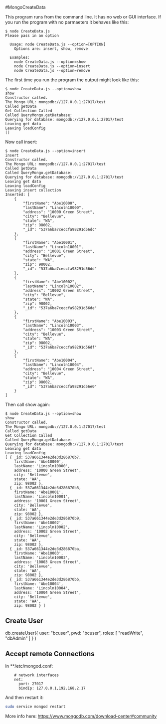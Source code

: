 #MongoCreateData

This program runs from the command line. It has no web or GUI interface. If you run the program with no parmaeters it behaves like this:

    $ node CreateData.js 
    Please pass in an option
    
      Usage: node CreateData.js --option=[OPTION]
        Options are: insert, show, remove 
    
      Examples: 
        node CreateData.js --option=show
        node CreateData.js --option=insert
        node CreateData.js --option=remove


The first time you run the program the output might look like this:

    $ node CreateData.js --option=show
    show
    Constructor called.
    The Mongo URL: mongodb://127.0.0.1:27017/test
    Called getData
    Get Collection Called
    Called QueryMongo.getDatabase: 
    Querying for database: mongodb://127.0.0.1:27017/test
    Leaving get data
    Leaving loadConfig
    []

Now call insert:

    $ node CreateData.js --option=insert
    insert
    Constructor called.
    The Mongo URL: mongodb://127.0.0.1:27017/test
    Called getData
    Called QueryMongo.getDatabase: 
    Querying for database: mongodb://127.0.0.1:27017/test
    Leaving get data
    Leaving loadConfig
    Leaving insert collection
    Inserted: [
        {
            "firstName": "Abe10000",
            "lastName": "Lincoln10000",
            "address": "10000 Green Street",
            "city": "Bellevue",
            "state": "WA",
            "zip": 98002,
            "_id": "537a6ba7ceccfa98291d56dc"
        },
        {
            "firstName": "Abe10001",
            "lastName": "Lincoln10001",
            "address": "10001 Green Street",
            "city": "Bellevue",
            "state": "WA",
            "zip": 98002,
            "_id": "537a6ba7ceccfa98291d56dd"
        },
        {
            "firstName": "Abe10002",
            "lastName": "Lincoln10002",
            "address": "10002 Green Street",
            "city": "Bellevue",
            "state": "WA",
            "zip": 98002,
            "_id": "537a6ba7ceccfa98291d56de"
        },
        {
            "firstName": "Abe10003",
            "lastName": "Lincoln10003",
            "address": "10003 Green Street",
            "city": "Bellevue",
            "state": "WA",
            "zip": 98002,
            "_id": "537a6ba7ceccfa98291d56df"
        },
        {
            "firstName": "Abe10004",
            "lastName": "Lincoln10004",
            "address": "10004 Green Street",
            "city": "Bellevue",
            "state": "WA",
            "zip": 98002,
            "_id": "537a6ba7ceccfa98291d56e0"
        }
    ]


Then call show again:

    $ node CreateData.js --option=show
    show
    Constructor called.
    The Mongo URL: mongodb://127.0.0.1:27017/test
    Called getData
    Get Collection Called
    Called QueryMongo.getDatabase: 
    Querying for database: mongodb://127.0.0.1:27017/test
    Leaving get data
    Leaving loadConfig
    [ { _id: 537a661344e2de3d286870b7,
        firstName: 'Abe10000',
        lastName: 'Lincoln10000',
        address: '10000 Green Street',
        city: 'Bellevue',
        state: 'WA',
        zip: 98002 },
      { _id: 537a661344e2de3d286870b8,
        firstName: 'Abe10001',
        lastName: 'Lincoln10001',
        address: '10001 Green Street',
        city: 'Bellevue',
        state: 'WA',
        zip: 98002 },
      { _id: 537a661344e2de3d286870b9,
        firstName: 'Abe10002',
        lastName: 'Lincoln10002',
        address: '10002 Green Street',
        city: 'Bellevue',
        state: 'WA',
        zip: 98002 },
      { _id: 537a661344e2de3d286870ba,
        firstName: 'Abe10003',
        lastName: 'Lincoln10003',
        address: '10003 Green Street',
        city: 'Bellevue',
        state: 'WA',
        zip: 98002 },
      { _id: 537a661344e2de3d286870bb,
        firstName: 'Abe10004',
        lastName: 'Lincoln10004',
        address: '10004 Green Street',
        city: 'Bellevue',
        state: 'WA',
        zip: 98002 } ]

## Create User

db.createUser({
		user: "bcuser",
		pwd: "bcuser",
		roles: [ "readWrite", "dbAdmin" ]
	}
)

## Accept remote Connections

In **/etc/mongod.conf:

```.code
	# network interfaces
	net:
	  port: 27017
	  bindIp: 127.0.0.1,192.168.2.17
```

And then restart it:

```bash
sudo service mongod restart
```

More info here: <https://www.mongodb.com/download-center#community>
